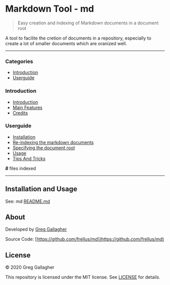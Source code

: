 # Markdown Tool - md

> Easy creation and indexing of Markdown documents in a document root

A tool to facilite the cretion of documents in a repository, especially to
create a lot of smaller documents which are oranized well.

---

### Categories

* [Introduction](#introduction)
* [Userguide](#userguide)


### Introduction
- [Introduction](introduction/introduction.md)
- [Main Features](introduction/main-features.md)
- [Credits](introduction/z-credits.md)

### Userguide
- [Installation](userguide/a-installation.md)
- [Re-indexing the markdown documents](userguide/reindexing-the-markdown-documents.md)
- [Specifying the document root](userguide/specifying-the-document-root.md)
- [Usage](userguide/usage.md)
- [Tips And Tricks](userguide/z-tips-and-tricks.md)

___8___ files indexed

---

## Installation and Usage

See: md [README.md](https://github.com/frellus/md/blob/master/README.md)

## About

Developed by [Greg Gallagher](https://github.com/frellus)

Source Code: [https://github.com/frellus/md](https://github.com/frellus/md)

## License

&copy; 2020 Greg Gallagher

This repository is licensed under the MIT license. See [LICENSE](https://github.com/frellus/md/blob/master/LICENSE) for details.

